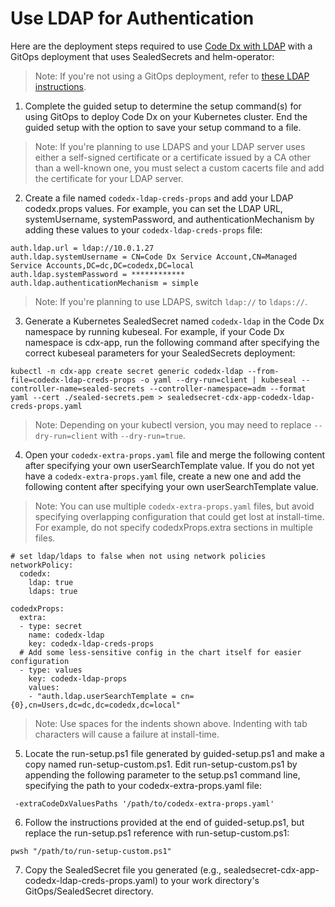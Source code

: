 # Use LDAP for Authentication

Here are the deployment steps required to use [Code Dx with LDAP](https://codedx.com/Documentation/InstallGuide.html#ActiveDirectoryLDAPConfiguration) with a GitOps deployment that uses SealedSecrets and helm-operator:

>Note: If you're not using a GitOps deployment, refer to [these LDAP instructions](use-ldap.md).

1) Complete the guided setup to determine the setup command(s) for using GitOps to deploy Code Dx on your Kubernetes cluster. End the guided setup with the option to save your setup command to a file.

>Note: If you're planning to use LDAPS and your LDAP server uses either a self-signed certificate or a certificate issued by a CA other than a well-known one, you must select a custom cacerts file and add the certificate for your LDAP server.

2) Create a file named `codedx-ldap-creds-props` and add your LDAP codedx.props values. For example, you can set the LDAP URL, systemUsername, systemPassword, and authenticationMechanism by adding these values to your `codedx-ldap-creds-props` file:

```
auth.ldap.url = ldap://10.0.1.27
auth.ldap.systemUsername = CN=Code Dx Service Account,CN=Managed Service Accounts,DC=dc,DC=codedx,DC=local
auth.ldap.systemPassword = ************
auth.ldap.authenticationMechanism = simple
```

>Note: If you're planning to use LDAPS, switch `ldap://` to `ldaps://`.

3) Generate a Kubernetes SealedSecret named `codedx-ldap` in the Code Dx namespace by running kubeseal. For example, if your Code Dx namespace is cdx-app, run the following command after specifying the correct kubeseal parameters for your SealedSecrets deployment:

```
kubectl -n cdx-app create secret generic codedx-ldap --from-file=codedx-ldap-creds-props -o yaml --dry-run=client | kubeseal --controller-name=sealed-secrets --controller-namespace=adm --format yaml --cert ./sealed-secrets.pem > sealedsecret-cdx-app-codedx-ldap-creds-props.yaml
```

>Note: Depending on your kubectl version, you may need to replace `--dry-run=client` with `--dry-run=true`.

4) Open your `codedx-extra-props.yaml` file and merge the following content after specifying your own userSearchTemplate value. If you do not yet have a `codedx-extra-props.yaml` file, create a new one and add the following content after specifying your own userSearchTemplate value.

>Note: You can use multiple `codedx-extra-props.yaml` files, but avoid specifying overlapping configuration that could get lost at install-time. For example, do not specify codedxProps.extra sections in multiple files.

```
# set ldap/ldaps to false when not using network policies
networkPolicy:
  codedx:
    ldap: true
    ldaps: true

codedxProps:
  extra:
  - type: secret
    name: codedx-ldap
    key: codedx-ldap-creds-props
  # Add some less-sensitive config in the chart itself for easier configuration
  - type: values
    key: codedx-ldap-props
    values:
    - "auth.ldap.userSearchTemplate = cn={0},cn=Users,dc=dc,dc=codedx,dc=local"
```

>Note: Use spaces for the indents shown above. Indenting with tab characters will cause a failure at install-time.

5) Locate the run-setup.ps1 file generated by guided-setup.ps1 and make a copy named run-setup-custom.ps1. Edit run-setup-custom.ps1 by appending the following parameter to the setup.ps1 command line, specifying the path to your codedx-extra-props.yaml file:

```
 -extraCodeDxValuesPaths '/path/to/codedx-extra-props.yaml'
```

6) Follow the instructions provided at the end of guided-setup.ps1, but replace the run-setup.ps1 reference with run-setup-custom.ps1:

```
pwsh "/path/to/run-setup-custom.ps1"
```

7) Copy the SealedSecret file you generated (e.g., sealedsecret-cdx-app-codedx-ldap-creds-props.yaml) to your work directory's GitOps/SealedSecret directory.
